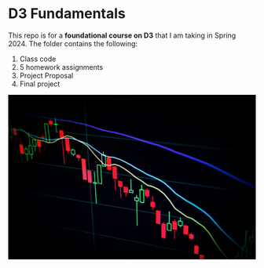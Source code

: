 # D3 Fundamentals

This repo is for a **foundational course on D3** that I am taking in Spring 2024. The folder contains the following:
1. Class code
2. 5 homework assignments
3. Project Proposal
4. Final project

![picture of chart](maxim-hopman-unsplash.jpg)